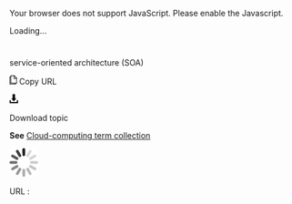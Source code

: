 Your browser does not support JavaScript. Please enable the Javascript.

Loading...

# 

service-oriented architecture (SOA)

![Copy URL](media/service-oriented-architecture-soa/Copy.png)
Copy URL

![Download](media/service-oriented-architecture-soa/Download.png)

Download topic

**See** [Cloud-computing term collection](https://worldready.cloudapp.net/Styleguide/Read?id=2700&topicid=28841)

![In progress](media/service-oriented-architecture-soa/activity-large.gif)

URL :
